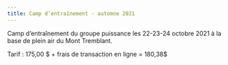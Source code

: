 ```yaml
---
title: Camp d’entraînement - automne 2021
---
```


Camp d’entraînement du groupe puissance les 22-23-24 octobre 2021 à la base de plein air du Mont Tremblant.

Tarif : 175,00 $ + frais de transaction en ligne = 180,38$
